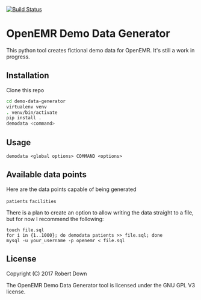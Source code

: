 [![Build Status](https://travis-ci.org/openemr/demo-data-generator.svg?branch=master)](https://travis-ci.org/openemr/demo-data-generator)

# OpenEMR Demo Data Generator

This python tool creates fictional demo data for OpenEMR. It's still a
work in progress.

## Installation

Clone this repo

```bash
cd demo-data-generator
virtualenv venv
. venv/bin/activate
pip install .
demodata <command>
```

## Usage

```
demodata <global options> COMMAND <options>
```

## Available data points

Here are the data points capable of being generated

`patients`
`facilities`

There is a plan to create an option to allow writing the data
straight to a file, but for now I recommend the following:

```
touch file.sql
for i in {1..1000}; do demodata patients >> file.sql; done
mysql -u your_username -p openemr < file.sql
```

## License
Copyright (C) 2017 Robert Down

The OpenEMR Demo Data Generator tool is licensed under the GNU GPL V3
license.

